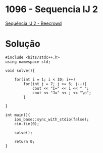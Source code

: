 # 1096 - Sequencia IJ 2



[Sequência IJ 2 - Beecrowd]()

# Solução

```
#include <bits/stdc++.h>
using namespace std;
 
void solve(){
    
    for(int i = 1; i < 10; i++)
        for(int j = 7; j >= 5; j--){
            cout << "I=" << i << " ";
            cout << "J=" << j << "\n";
        }
    
}
 
int main(){
    ios_base::sync_with_stdio(false);
    cin.tie(0);
    
    solve();
    
    return 0;
}
```